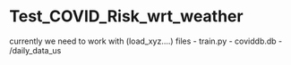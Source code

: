 # Test_COVID_Risk_wrt_weather

currently we need to work with
(load_xyz....) files - 
train.py - coviddb.db - /daily_data_us  
